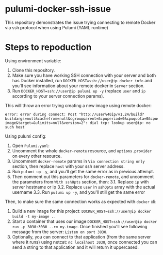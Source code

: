 # pulumi-docker-ssh-issue

This repository demonstrates the issue trying connecting to remote Docker via ssh protocol when using Pulumi (YAML runtime)

# Steps to repoduction

Using environment variable:

1. Clone this repository.
2. Make sure you have working SSH connection with your server and both has Docker installed, run `DOCKER_HOST=ssh://user@ip docker info` and you'll see information about your remote docker in `Server` section.
3. Run `DOCKER_HOST=ssh://user@ip pulumi up -y` (replace `user` and `ip` according to your server connection params).

This will throw an error trying creating a new image using remote docker:

```
error: error during connect: Post "http://user%40ip/v1.24/build?buildargs=null&cachefrom=null&cgroupparent=&cpuperiod=0&cpuquota=0&cpusetcpus=&cpusetmems=&cpushares=0&dockerfile=Dockerfile&labels=null&memory=0&memswap=0&networkmode=&platform=linux%2Farm64&rm=0&session=weqqp5ps9wn73y2uvl3nrqrkn&shmsize=0&t=my-image&target=&ulimits=null&version=2": dial tcp: lookup user@ip: no such host
```

Using pulumi config:

1. Open `Pulumi.yaml`:
2. Uncomment the whole `docker-remote` resource, and `options.provider` on every other resource.
3. Uncomment `docker-remote` params in `Via connection string only` section, then replace `host` with your ssh server address.
4. Run `pulumi up -y`, and you'll get the same error as in previous attempt.
3. Then comment out this parameters for `docker-remote`, and uncomment the parameters from `With sshOpts` section, then:
  3.1. Replace `ip` with server hostname or ip
  3.2. Replace `user` in `sshOpts` array with the actual username
  3.3. Run `pulumi up -y`, and you'll still get the same error

Then, to make sure the same connection works as expected with `docker` cli:

1. Build a new image for this project: `DOCKER_HOST=ssh://user@ip docker build -t my-image .`.
2. Start a container that uses our image `DOCKER_HOST=ssh://user@ip docker run -p 3030:3030 --rm my-image`. Once finished you'll see following message from the server: `Listen on port 3030`.
3. Optionally, you can connect to that application (from the same server where it runs) using netcat: `nc localhost 3030`, once connected you can send a string to that application and it will return it uppercased.
